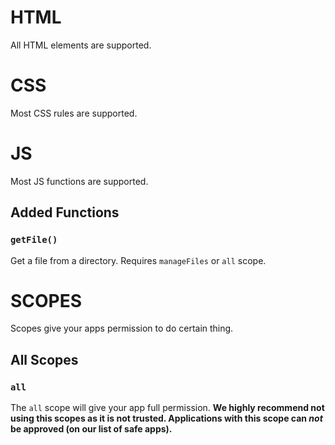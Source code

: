 # HTML
All HTML elements are supported.
# CSS
Most CSS rules are supported.
# JS
Most JS functions are supported.
## Added Functions
### `getFile()`
Get a file from a directory. Requires `manageFiles` or `all` scope.
# SCOPES
Scopes give your apps permission to do certain thing.
## All Scopes
### `all`
The `all` scope will give your app full permission. **We highly recommend not using this scopes as it is not trusted. Applications with this scope can _not_ be approved (on our list of safe apps).**
